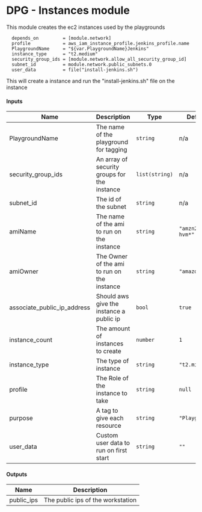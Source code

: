 # DPG - Instances module

This module creates the ec2 instances used by the playgrounds

``` HCL
  depends_on         = [module.network]
  profile            = aws_iam_instance_profile.jenkins_profile.name
  PlaygroundName     = "${var.PlaygroundName}Jenkins"
  instance_type      = "t2.medium"
  security_group_ids = [module.network.allow_all_security_group_id]
  subnet_id          = module.network.public_subnets.0
  user_data          = file("install-jenkins.sh")

```

This will create a instance and run the "install-jenkins.sh" file on the instance

#### Inputs

| Name | Description | Type | Default | Required |
|------|-------------|------|---------|:--------:|
| PlaygroundName | The name of the playground for tagging | `string` | n/a | yes |
| security_group_ids | An array of security groups for the instance | `list(string)` | n/a | yes |
| subnet_id | The id of the subnet | `string` | n/a | yes |
| amiName | The name of the ami to run on the instance | `string` | `"amzn2-ami-hvm*"` | no |
| amiOwner | The Owner of the ami to run on the instance | `string` | `"amazon"` | no |
| associate_public_ip_address | Should aws give the instance a public ip | `bool` | `true` | no |
| instance_count | The amount of instances to create | `number` | `1` | no |
| instance_type | The type of instance | `string` | `"t2.micro"` | no |
| profile | The Role of the instance to take | `string` | `null` | no |
| purpose | A tag to give each resource | `string` | `"Playground"` | no |
| user_data | Custom user data to run on first start | `string` | `""` | no |

#### Outputs

| Name | Description |
|------|-------------|
| public_ips | The public ips of the workstation |

